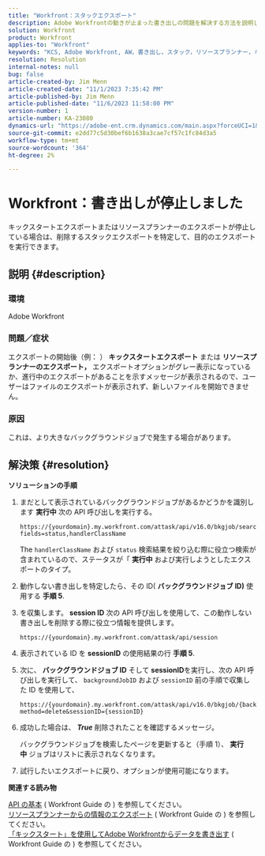 ```yaml
---
title: "Workfront：スタックエクスポート"
description: Adobe Workfrontの動きが止まった書き出しの問題を解決する方法を説明します。
solution: Workfront
product: Workfront
applies-to: "Workfront"
keywords: "KCS, Adobe Workfront, AW，書き出し，スタック，リソースプランナー，キックスタート， API，トラブルシューティング"
resolution: Resolution
internal-notes: null
bug: false
article-created-by: Jim Menn
article-created-date: "11/1/2023 7:35:42 PM"
article-published-by: Jim Menn
article-published-date: "11/6/2023 11:58:00 PM"
version-number: 1
article-number: KA-23080
dynamics-url: "https://adobe-ent.crm.dynamics.com/main.aspx?forceUCI=1&pagetype=entityrecord&etn=knowledgearticle&id=f76869d7-ed78-ee11-8179-6045bd006268"
source-git-commit: e2dd77c5d30bef6b1638a3cae7cf57c1fc84d3a5
workflow-type: tm+mt
source-wordcount: '364'
ht-degree: 2%

---
```


# Workfront：書き出しが停止しました


キックスタートエクスポートまたはリソースプランナーのエクスポートが停止している場合は、削除するスタックエクスポートを特定して、目的のエクスポートを実行できます。

## 説明 {#description}


### 環境

Adobe Workfront



### 問題／症状

エクスポートの開始後（例： ） <b>キックスタートエクスポート</b> または <b>リソースプランナーのエクスポート，</b> エクスポートオプションがグレー表示になっているか、進行中のエクスポートがあることを示すメッセージが表示されるので、ユーザーはファイルのエクスポートが表示されず、新しいファイルを開始できません。



### 原因

これは、より大きなバックグラウンドジョブで発生する場合があります。


## 解決策 {#resolution}


<b>ソリューションの手順</b>



1. まだとして表示されているバックグラウンドジョブがあるかどうかを識別します <b>実行中</b> 次の API 呼び出しを実行する。


   ```
   https://{yourdomain}.my.workfront.com/attask/api/v16.0/bkgjob/search?fields=status,handlerClassName
   ```




   The `handlerClassName` および `status` 検索結果を絞り込む際に役立つ検索が含まれているので、ステータスが「 <b>実行中</b> および実行しようとしたエクスポートのタイプ。

1. 動作しない書き出しを特定したら、その ID( <b>バックグラウンドジョブ ID)</b> 使用する <b>手順 5</b>.

1. を収集します。 <b>session ID</b> 次の API 呼び出しを使用して、この動作しない書き出しを削除する際に役立つ情報を提供します。


   ```
   https://{yourdomain}.my.workfront.com/attask/api/session
   ```




1. 表示されている ID を <b>sessionID</b> の使用結果の行 <b>手順 5</b>.

1. 次に、 <b>バックグラウンドジョブ ID</b> そして <b>sessionID</b>を実行し、次の API 呼び出しを実行して、 `backgroundJobID` および `sessionID` 前の手順で収集した ID を使用して、


   ```
   https://{yourdomain}.my.workfront.com/attask/api/v16.0/bkgjob/{backgroundJobID}?method=delete&sessionID={sessionID}
   ```




1. 成功した場合は、 <b>*True</b>* 削除されたことを確認するメッセージ。

   バックグラウンドジョブを検索したページを更新すると（手順 1）、 <b>実行中</b> ジョブはリストに表示されなくなります。

1. 試行したいエクスポートに戻り、オプションが使用可能になります。



<b>関連する読み物</b>

[API の基本](https://experienceleague.adobe.com/docs/workfront/using/adobe-workfront-api/api-general-information/api-basics.html) ( Workfront Guide の ) を参照してください。<br>
[リソースプランナーからの情報のエクスポート](https://experienceleague.adobe.com/docs/workfront/using/manage-resources/resource-planning-in-adobe-workfront/export-resource-planner.html) ( Workfront Guide の ) を参照してください。<br>
[「キックスタート」を使用してAdobe Workfrontからデータを書き出す](https://experienceleague.adobe.com/docs/workfront/using/administration-and-setup/manage-wf/kick-starts/export-data-from-wf-via-kick-starts.html) ( Workfront Guide の ) を参照してください。